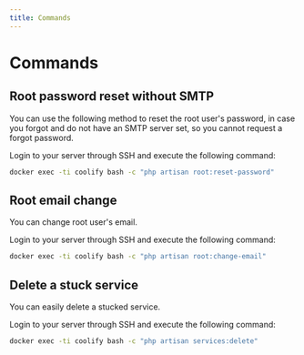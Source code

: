 ```yaml
---
title: Commands
---
```


# Commands
## Root password reset without SMTP
You can use the following method to reset the root user's password, in case you forgot and do not have an SMTP server set, so you cannot request a forgot password.

Login to your server through SSH and execute the following command:

```bash
docker exec -ti coolify bash -c "php artisan root:reset-password"
```

## Root email change
You can change root user's email.

Login to your server through SSH and execute the following command:

```bash
docker exec -ti coolify bash -c "php artisan root:change-email"
```

## Delete a stuck service
 You can easily delete a stucked service.
 
  Login to your server through SSH and execute the following command:

```bash
docker exec -ti coolify bash -c "php artisan services:delete"
```

